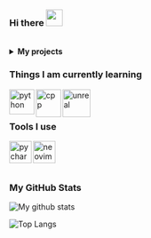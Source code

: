 ### Hi there <img src="https://raw.githubusercontent.com/MartinHeinz/MartinHeinz/master/wave.gif" width="30px">

<br>
<details>
   <summary><b>My projects</b></summary>
   <br>
   <a href="https://github.com/faanngg/HelixDiscordBot">Helix Discord Bot</a>
   <br>
</details>

### Things I am currently learning
<img align="left" alt="python" src="https://upload.wikimedia.org/wikipedia/commons/thumb/c/c3/Python-logo-notext.svg/768px-Python-logo-notext.svg.png" width= "45" height = "45">
<img align="left" alt="cpp" src="https://raw.githubusercontent.com/isocpp/logos/master/cpp_logo.png" width="45" height="50">
<img align="left" alt="unreal" src="https://cdn.worldvectorlogo.com/logos/unreal-1.svg" width="50" height="50">

<br> 
<br>

### Tools I use
<img align="left" alt="pycharm" src="https://resources.jetbrains.com/storage/products/pycharm/img/meta/pycharm_logo_300x300.png" width="40" height="40">
<img align="left" alt="neovim" src="https://upload.wikimedia.org/wikipedia/commons/3/3a/Neovim-mark.svg" width="40" height="40">
<br> 
<br>
<br>


### My GitHub Stats
   ![My github stats](https://github-readme-stats.vercel.app/api?username=faanngg&show_icons=true&theme=react)
   
   ![Top Langs](https://github-readme-stats.vercel.app/api/top-langs/?username=faanngg&show_icons=true&theme=react)


   
